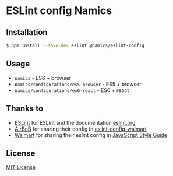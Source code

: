 # ESLint config Namics


## Installation

```bash
$ npm install --save-dev eslint @namics/eslint-config
```


## Usage

- `namics` - ES6 + browser
- `namics/configurations/es5-browser` - ES5 + browser
- `namics/configurations/es6-react` - ES6 + react


## Thanks to
* [ESLint](https://github.com/eslint/eslint) for ESLint and the documentation [eslint.org](http://eslint.org/)
* [AirBnB](https://github.com/airbnb) for sharing their config in [eslint-config-walmart](https://github.com/airbnb/javascript)
* [Walmart](https://github.com/walmartlabs) for sharing their eslint config in [JavaScript Style Guide](https://github.com/walmartlabs/eslint-config-walmart)


## License

[MIT License](http://opensource.org/licenses/MIT)